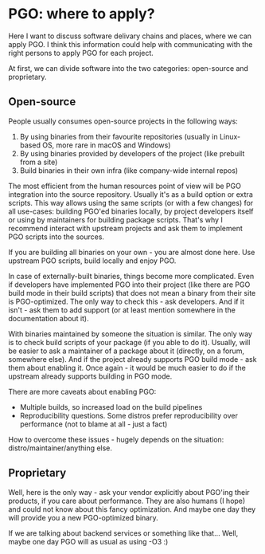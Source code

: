 # PGO: where to apply?

Here I want to discuss software delivary chains and places, where we can apply PGO. I think this information could help with communicating with the right persons to apply PGO for each project.

At first, we can divide software into the two categories: open-source and proprietary.

## Open-source

People usually consumes open-source projects in the following ways:

1. By using binaries from their favourite repositories (usually in Linux-based OS, more rare in macOS and Windows)
2. By using binaries provided by developers of the project (like prebuilt from a site)
3. Build binaries in their own infra (like company-wide internal repos)

The most efficient from the human resources point of view will be PGO integration into the source repository. Usually it's as a build option or extra scripts. This way allows using the same scripts (or with a few changes) for all use-cases: building PGO'ed binaries locally, by project developers itself or using by maintainers for building package scripts. That's why I recommend interact with upstream projects and ask them to implement PGO scripts into the sources.

If you are building all binaries on your own - you are almost done here. Use upstream PGO scripts, build locally and enjoy PGO.

In case of externally-built binaries, things become more complicated. Even if developers have implemented PGO into their project (like there are PGO build mode in their build scripts) that does not mean a binary from their site is PGO-optimized. The only way to check this - ask developers. And if it isn't - ask them to add support (or at least mention somewhere in the documentation about it). 

With binaries maintained by someone the situation is similar. The only way is to check build scripts of your package (if you able to do it). Usually, will be easier to ask a maintainer of a package about it (directly, on a forum, somewhere else). And if the project already supports PGO build mode - ask them about enabling it. Once again - it would be much easier to do if the upstream already supports building in PGO mode.

There are more caveats about enabling PGO:
* Multiple builds, so increased load on the build pipelines
* Reproducibility questions. Some distros prefer reproducibility over performance (not to blame at all - just a fact)

How to overcome these issues - hugely depends on the situation: distro/maintainer/anything else.

## Proprietary

Well, here is the only way - ask your vendor explicitly about PGO'ing their products, if you care about performance. They are also humans (I hope) and could not know about this fancy optimization. And maybe one day they will provide you a new PGO-optimized binary.

If we are talking about backend services or something like that... Well, maybe one day PGO will as usual as using -O3 :)
